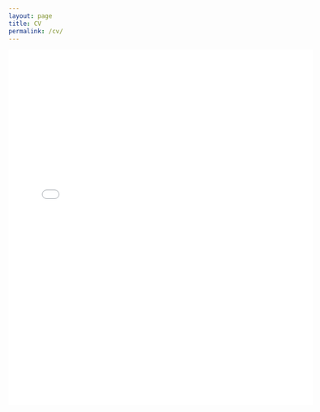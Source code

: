 ```yaml
---
layout: page
title: CV
permalink: /cv/
---
```


<embed src="{{ site.baseurl }}/files/CV_ElisaWirsching.pdf" width="600" height="700" type='application/pdf'>
<!-- You can find my curriculum vitae <a href="https://www.dropbox.com/s/6b2p6ikqdbxxns8/CV_ElisaWirsching.pdf?dl=0">here</a>.-->
